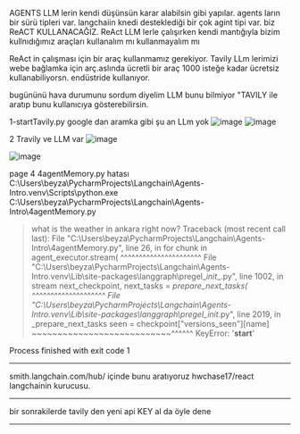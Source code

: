 AGENTS 
LLM lerin kendi düşünsün karar alabilsin gibi yapılar.
agents ların bir sürü tipleri var. langchaiin knedi desteklediği bir çok agint tipi var. biz ReACT KULLANACAĞIZ.
ReAct LLM lerle çalışırken kendi mantığıyla bizim kullnıdığımız araçları kullanalım mı kullanmayalım mı

ReAct in çalışması için bir araç kullanmamız gerekiyor. Tavily LLm lerimizi webe bağlamka için arç.aslında ücretli bir araç
1000 isteğe kadar ücretsiz kullanabiliyorsn.
endüstride kullanıyor.

bugününü hava durumunu sordum diyelim LLM bunu bilmiyor "TAVILY ile aratıp bunu kullanıcıya gösterebilirsin.

1-startTavily.py
google dan aramka gibi şu an LLm yok
![image](https://github.com/user-attachments/assets/c615facb-6b24-4a2a-a49d-b3819bf5f0b4)
![image](https://github.com/user-attachments/assets/c488e566-7d20-4461-90ec-977f4c9f89cf)

2
Travily ve LLM var
![image](https://github.com/user-attachments/assets/4c077ee5-8269-4bcc-8b3b-b401bc31ae00)

![image](https://github.com/user-attachments/assets/ef90a653-c7c0-4c70-864d-585d03393b4a)

page 4
4agentMemory.py hatası 
C:\Users\beyza\PycharmProjects\Langchain\Agents-Intro\.venv\Scripts\python.exe C:\Users\beyza\PycharmProjects\Langchain\Agents-Intro\4agentMemory.py 
>what is the weather in ankara right now?
Traceback (most recent call last):
  File "C:\Users\beyza\PycharmProjects\Langchain\Agents-Intro\4agentMemory.py", line 26, in <module>
    for chunk in agent_executor.stream(
                 ^^^^^^^^^^^^^^^^^^^^^^
  File "C:\Users\beyza\PycharmProjects\Langchain\Agents-Intro\.venv\Lib\site-packages\langgraph\pregel\__init__.py", line 1002, in stream
    next_checkpoint, next_tasks = _prepare_next_tasks(
                                  ^^^^^^^^^^^^^^^^^^^^
  File "C:\Users\beyza\PycharmProjects\Langchain\Agents-Intro\.venv\Lib\site-packages\langgraph\pregel\__init__.py", line 2019, in _prepare_next_tasks
    seen = checkpoint["versions_seen"][name]
           ~~~~~~~~~~~~~~~~~~~~~~~~~~~^^^^^^
KeyError: '__start__'

Process finished with exit code 1


*******************************************
smith.langchain.com/hub/ içinde bunu aratıyoruz  hwchase17/react 
langchainin kurucusu.

*****
bir sonrakilerde  tavily den yeni api KEY al da öyle dene 
********





